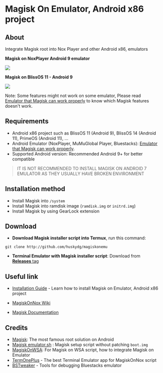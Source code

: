 # Magisk On Emulator, Android x86 project

## About
Integrate Magisk root into Nox Player and other Android x86, emulators

**Magisk on NoxPlayer Android 9 emulator**

<img src="https://i.imgur.com/dkuKfDt.png" />

**Magisk on BlissOS 11 - Android 9**

<img src="https://i.imgur.com/udNrMx2.jpg"/>

Note: Some features might not work on some emulator, Please read [Emulator that Magisk can work properly](https://github.com/HuskyDG/MagiskOnNox/wiki/Emulator-that-Magisk-can-work-properly) to know which Magisk features doesn't work.

## Requirements
- Android x86 project such as BlissOS 11 (Android 9), BlissOS 14 (Android 11), PrimeOS (Android 11), ...
- Android Emulator (NoxPlayer, MuMuGlobal Player, Bluestacks): [Emulator that Magisk can work properly](https://github.com/HuskyDG/MagiskOnNox/wiki/Emulator-that-Magisk-can-work-properly).
- Supported Android version: Recommended Android 9+ for better compatible

> IT IS NOT RECOMMENDED TO INSTALL MAGISK ON ANDROID 7 EMULATOR AS THEY USUALLY HAVE BROKEN ENVIRONMENT


## Installation method
- Install Magisk into `/system`
- Install Magisk into ramdisk image (`ramdisk.img` or `initrd.img`)
- Install Magisk by using GearLock extension


## Download

- **Download Magisk installer script into Termux**, run this command:

```
git clone http://github.com/huskydg/magiskonemu
```

- **Terminal Emulator with Magisk installer script**: Download from [**Releases** tag](https://github.com/HuskyDG/MagiskOnNox/releases/) 



## Useful link

- [Installation Guide](https://github.com/HuskyDG/MagiskOnNox/wiki/Installation) - Learn how to install Magisk on Emulator, Android x86 project

- [MagiskOnNox Wiki](https://github.com/HuskyDG/MagiskOnNox/wiki)
- [Magisk Documentation](https://topjohnwu.github.io/Magisk/)  

## Credits
- [Magisk](https://github.com/topjohnwu/Magisk): The most famous root solution on Android
- [Magisk emulator.sh](https://github.com/topjohnwu/Magisk/blob/master/scripts/avd_magisk.sh) : Magisk setup script without patching `boot.img`
- [MagiskOnWSA](https://github.com/LSPosed/MagiskOnWSA): For Magisk on WSA script, how to integrate Magisk on Emulator
- [TermOnePlus](https://termoneplus.com/) - The best Terminal Emulator app for MagiskOnNox script 
- [BSTweaker](https://bstweaker.tk/) - Tools for debugging Bluestacks emulator 
